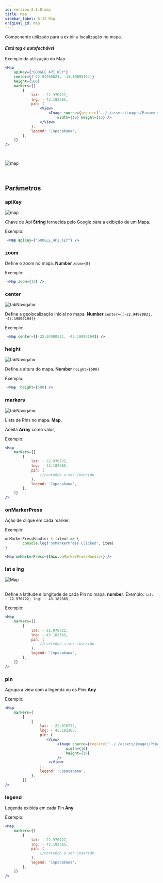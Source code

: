```yaml
---
id: version-2.1.0-map
title: Map
sidebar_label: 6.12 Map
original_id: map
---
```


Componente utilizado para a exibir a localização no mapa.



#### *Está tag é autofechável*

Exemplo da utilização do Map

```jsx harmony
<Map
    apiKey={"GOOGLE_API_KEY"}
    center={[-22.94980821, -43.19095194]}
    height={500}
    markers={[
        {
            lat: - 22.970722,
            lng: - 43.182365,
            pin: (
                <View>
                    <Image source={require('.././assets/images/Piname.svg')}
                        width={16} height={16} />
                </View>
            ),
            legend: 'Copacabana',
        },
    ]}
/>
``` 
<br>

![map](assets/old_versions/map.png)

<br>

## Parâmetros

### apiKey  
![map](assets/badge_required.svg)
<br> 


Chave de Api **String** fornecida pelo Google para a exibição de um Mapa.

Exemplo:

```jsx harmony
 <Map apiKey={"GOOGLE_API_KEY"} />
```

### zoom

Define o zoom no mapa. **Number** ```zoom={8}```

Exemplo:

```jsx harmony
 <Map zoom={12} />
```

### center  
![tabNavigator](assets/badge_required.svg)


Define a geolocalização inicial no mapa. **Number** ```center={[-22.94980821, -43.19095194]}```

Exemplo:

```jsx harmony
 <Map center={[-22.94980821, -43.19095194]} />
```

### height  
![tabNavigator](assets/badge_required.svg)


Define a altura do mapa. **Number** ```height={500}```

Exemplo:

```jsx harmony
 <Map  height={500} />
```


### markers  
![tabNavigator](assets/badge_required.svg)


Lista de Pins no mapa. **Map**.

 Aceita **Array** como valor, 
 
 Exemplo: 

```jsx harmony
<Map
    markers={[
        {
            lat: - 22.970722,
            lng: - 43.182365,
            pin: (
                //conteúdo a ser inserido.
            ),
            legend: 'Copacabana',
        },                                
    ]}
/>
```

### onMarkerPress

Ação de clique em cada marker:

Exemplo:

```jsx harmony
onMarkerPressHandler = (item) => {
        console.log('onMarkerPress Clicked', item)
}

<Map onMarkerPress={this.onMarkerPressHandler} />
```

### lat e lng
![Map](assets/badge_required.svg)
<br> 
<br>

Define a latitude e longitude de cada Pin no mapa. **number**. Exemplo: ```lat: - 22.970722, lng: - 43.182365,```
 
Exemplo: 

```jsx harmony
<Map
    markers={[
        {                
            lat: - 22.970722,
            lng: - 43.182365,
            pin: (
                //conteúdo a ser inserido.
            ),
            legend: 'Copacabana',
        },                                
    ]}
/>
```

### pin

Agrupa a view com a legenda ou os Pins **Any** 

Exemplo:

```jsx harmony
<Map
    markers={
        [
            {
                lat: - 22.970722,
                lng: - 43.182365,
                pin: (
                   <View>
                        <Image source={require('.././assets/images/Piname.svg')}
                            width={16}
                            height={16}
                        />
                    </View>
                ),
                legend: 'Copacabana',
            },
        ]}
/>
```

### legend 

Legenda exibida em cada Pin **Any** 

Exemplo:

```jsx harmony
<Map
    markers={[
        {
            lat: - 22.970722,
            lng: - 43.182365,
            pin: (
                //conteúdo a ser inserido.
            ),
            legend: 'Copacabana',
        },                                
    ]}
/>
```
